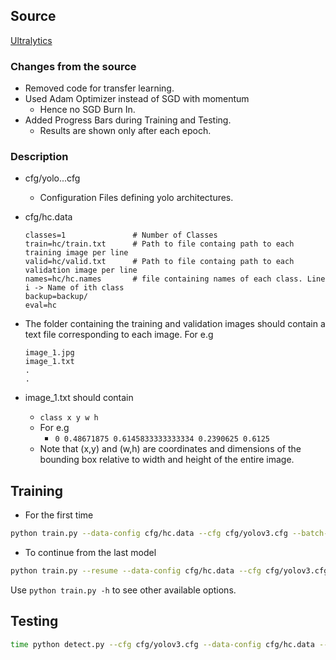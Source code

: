 ## Source

[Ultralytics](https://github.com/ultralytics/yolov3)

### Changes from the source

- Removed code for transfer learning.
- Used Adam Optimizer instead of SGD with momentum
    + Hence no SGD Burn In.
- Added Progress Bars during Training and Testing.
    + Results are shown only after each epoch.

### Description

- cfg/yolo...cfg
    + Configuration Files defining yolo architectures.

- cfg/hc.data
    ```
    classes=1               # Number of Classes
    train=hc/train.txt      # Path to file containg path to each training image per line 
    valid=hc/valid.txt      # Path to file containg path to each validation image per line
    names=hc/hc.names       # file containing names of each class. Line i -> Name of ith class
    backup=backup/
    eval=hc
    ```
- The folder containing the training and validation images should contain a text file corresponding to each image. For e.g
    ```
    image_1.jpg
    image_1.txt
    .
    .
    ```
- image_1.txt should contain 
    + `class x y w h`
    + For e.g
        * `0 0.48671875 0.6145833333333334 0.2390625 0.6125`
    + Note that (x,y) and (w,h) are coordinates and dimensions of the bounding box relative to width and height of the entire image.

## Training

- For the first time

```bash
python train.py --data-config cfg/hc.data --cfg cfg/yolov3.cfg --batch-size 10 --epochs 10
```

- To continue from the last model

```bash
python train.py --resume --data-config cfg/hc.data --cfg cfg/yolov3.cfg --batch-size 10 --epochs 10
```

Use `python train.py -h` to see other available options.

## Testing

```bash
time python detect.py --cfg cfg/yolov3.cfg --data-config cfg/hc.data --weights weights/best.pt --image-folder hc/test --output-folder hc/predictions --txt-out True
```